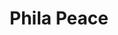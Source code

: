 ---
pid: CH254
title: Phila Peace
location_transcription: Municiple Building
zipcode: '19143'
outside_phl: 
neighborhood: University City
age: '64'
age_range: 60-69
instagram: 
image_file_name: CH_254.jpg
proposal_transcription: Replace Rizzo Statue
topic: Figure,Philadelphia,Social Justice
topic_summary: 0, 0, 0
type: Conceptual,Sculpture Statue
keywords_other: MSB, frank rizzo, rizzo
credit: Kenny Johnson
image_labels: 
twitter: 
facebook: 
permalink: "/monuments/ch254/"
layout: item-page
---